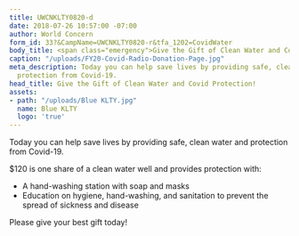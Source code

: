 ```yaml
---
title: UWCNKLTY0820-d
date: 2018-07-26 10:57:00 -07:00
author: World Concern
form_id: 33?&CampName=UWCNKLTY0820-r&tfa_1202=CovidWater
body_title: <span class="emergency">Give the Gift of Clean Water and Covid Protection!</span>
caption: "/uploads/FY20-Covid-Radio-Donation-Page.jpg"
meta_description: Today you can help save lives by providing safe, clean water and
  protection from Covid-19.
head_title: Give the Gift of Clean Water and Covid Protection!
assets:
- path: "/uploads/Blue KLTY.jpg"
  name: Blue KLTY
  logo: 'true'
---
```


Today you can help save lives by providing safe, clean water and protection from Covid-19.

$120 is one share of a clean water well and provides protection with:

* A hand-washing station with soap and masks
* Education on hygiene, hand-washing, and sanitation to prevent the spread of sickness and disease

Please give your best gift today!
